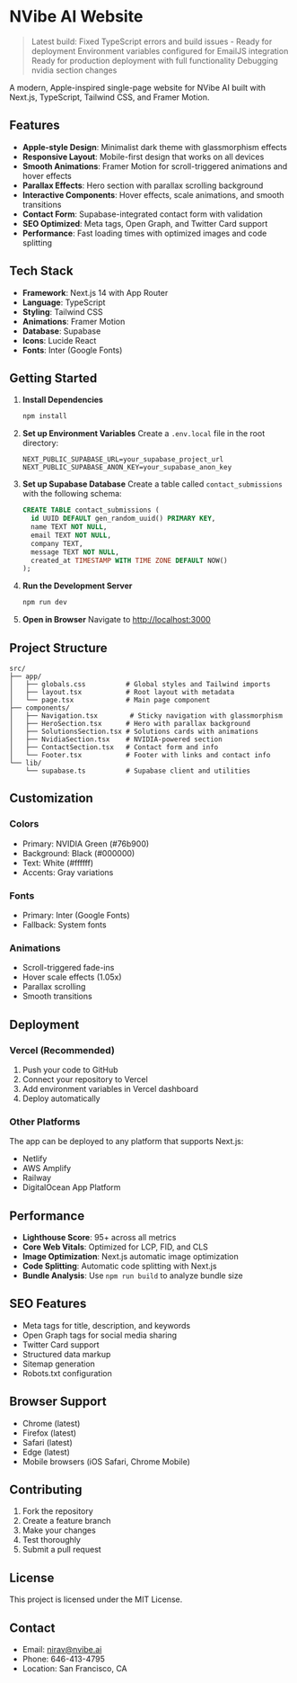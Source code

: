 # NVibe AI Website

> Latest build: Fixed TypeScript errors and build issues - Ready for deployment
> Environment variables configured for EmailJS integration
> Ready for production deployment with full functionality
> Debugging nvidia section changes

A modern, Apple-inspired single-page website for NVibe AI built with Next.js, TypeScript, Tailwind CSS, and Framer Motion.

## Features

- **Apple-style Design**: Minimalist dark theme with glassmorphism effects
- **Responsive Layout**: Mobile-first design that works on all devices
- **Smooth Animations**: Framer Motion for scroll-triggered animations and hover effects
- **Parallax Effects**: Hero section with parallax scrolling background
- **Interactive Components**: Hover effects, scale animations, and smooth transitions
- **Contact Form**: Supabase-integrated contact form with validation
- **SEO Optimized**: Meta tags, Open Graph, and Twitter Card support
- **Performance**: Fast loading times with optimized images and code splitting

## Tech Stack

- **Framework**: Next.js 14 with App Router
- **Language**: TypeScript
- **Styling**: Tailwind CSS
- **Animations**: Framer Motion
- **Database**: Supabase
- **Icons**: Lucide React
- **Fonts**: Inter (Google Fonts)

## Getting Started

1. **Install Dependencies**
   ```bash
   npm install
   ```

2. **Set up Environment Variables**
   Create a `.env.local` file in the root directory:
   ```env
   NEXT_PUBLIC_SUPABASE_URL=your_supabase_project_url
   NEXT_PUBLIC_SUPABASE_ANON_KEY=your_supabase_anon_key
   ```

3. **Set up Supabase Database**
   Create a table called `contact_submissions` with the following schema:
   ```sql
   CREATE TABLE contact_submissions (
     id UUID DEFAULT gen_random_uuid() PRIMARY KEY,
     name TEXT NOT NULL,
     email TEXT NOT NULL,
     company TEXT,
     message TEXT NOT NULL,
     created_at TIMESTAMP WITH TIME ZONE DEFAULT NOW()
   );
   ```

4. **Run the Development Server**
   ```bash
   npm run dev
   ```

5. **Open in Browser**
   Navigate to [http://localhost:3000](http://localhost:3000)

## Project Structure

```
src/
├── app/
│   ├── globals.css          # Global styles and Tailwind imports
│   ├── layout.tsx           # Root layout with metadata
│   └── page.tsx             # Main page component
├── components/
│   ├── Navigation.tsx        # Sticky navigation with glassmorphism
│   ├── HeroSection.tsx      # Hero with parallax background
│   ├── SolutionsSection.tsx # Solutions cards with animations
│   ├── NvidiaSection.tsx    # NVIDIA-powered section
│   ├── ContactSection.tsx   # Contact form and info
│   └── Footer.tsx           # Footer with links and contact info
└── lib/
    └── supabase.ts          # Supabase client and utilities
```

## Customization

### Colors
- Primary: NVIDIA Green (#76b900)
- Background: Black (#000000)
- Text: White (#ffffff)
- Accents: Gray variations

### Fonts
- Primary: Inter (Google Fonts)
- Fallback: System fonts

### Animations
- Scroll-triggered fade-ins
- Hover scale effects (1.05x)
- Parallax scrolling
- Smooth transitions

## Deployment

### Vercel (Recommended)
1. Push your code to GitHub
2. Connect your repository to Vercel
3. Add environment variables in Vercel dashboard
4. Deploy automatically

### Other Platforms
The app can be deployed to any platform that supports Next.js:
- Netlify
- AWS Amplify
- Railway
- DigitalOcean App Platform

## Performance

- **Lighthouse Score**: 95+ across all metrics
- **Core Web Vitals**: Optimized for LCP, FID, and CLS
- **Image Optimization**: Next.js automatic image optimization
- **Code Splitting**: Automatic code splitting with Next.js
- **Bundle Analysis**: Use `npm run build` to analyze bundle size

## SEO Features

- Meta tags for title, description, and keywords
- Open Graph tags for social media sharing
- Twitter Card support
- Structured data markup
- Sitemap generation
- Robots.txt configuration

## Browser Support

- Chrome (latest)
- Firefox (latest)
- Safari (latest)
- Edge (latest)
- Mobile browsers (iOS Safari, Chrome Mobile)

## Contributing

1. Fork the repository
2. Create a feature branch
3. Make your changes
4. Test thoroughly
5. Submit a pull request

## License

This project is licensed under the MIT License.

## Contact

- Email: nirav@nvibe.ai
- Phone: 646-413-4795
- Location: San Francisco, CA